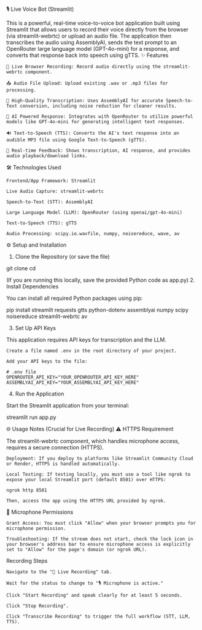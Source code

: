 🎙️ Live Voice Bot (Streamlit)

This is a powerful, real-time voice-to-voice bot application built using Streamlit that allows users to record their voice directly from the browser (via streamlit-webrtc) or upload an audio file. The application then transcribes the audio using AssemblyAI, sends the text prompt to an OpenRouter large language model (GPT-4o-mini) for a response, and converts that response back into speech using gTTS.
✨ Features

    🎤 Live Browser Recording: Record audio directly using the streamlit-webrtc component.

    📤 Audio File Upload: Upload existing .wav or .mp3 files for processing.

    💬 High-Quality Transcription: Uses AssemblyAI for accurate Speech-to-Text conversion, including noise reduction for cleaner results.

    🧠 AI Powered Response: Integrates with OpenRouter to utilize powerful models like GPT-4o-mini for generating intelligent text responses.

    🔊 Text-to-Speech (TTS): Converts the AI's text response into an audible MP3 file using Google Text-to-Speech (gTTS).

    🔄 Real-time Feedback: Shows transcription, AI response, and provides audio playback/download links.

🛠️ Technologies Used

    Frontend/App Framework: Streamlit

    Live Audio Capture: streamlit-webrtc

    Speech-to-Text (STT): AssemblyAI

    Large Language Model (LLM): OpenRouter (using openai/gpt-4o-mini)

    Text-to-Speech (TTS): gTTS

    Audio Processing: scipy.io.wavfile, numpy, noisereduce, wave, av

⚙️ Setup and Installation
1. Clone the Repository (or save the file)

git clone <your-repo-link>
cd <your-repo-name>

(If you are running this locally, save the provided Python code as app.py)
2. Install Dependencies

You can install all required Python packages using pip:

pip install streamlit requests gtts python-dotenv assemblyai numpy scipy noisereduce streamlit-webrtc av

3. Set Up API Keys

This application requires API keys for transcription and the LLM.

    Create a file named .env in the root directory of your project.

    Add your API keys to the file:

    # .env file
    OPENROUTER_API_KEY="YOUR_OPENROUTER_API_KEY_HERE"
    ASSEMBLYAI_API_KEY="YOUR_ASSEMBLYAI_API_KEY_HERE"

4. Run the Application

Start the Streamlit application from your terminal:

streamlit run app.py

🌐 Usage Notes (Crucial for Live Recording)
⚠️ HTTPS Requirement

The streamlit-webrtc component, which handles microphone access, requires a secure connection (HTTPS).

    Deployment: If you deploy to platforms like Streamlit Community Cloud or Render, HTTPS is handled automatically.

    Local Testing: If testing locally, you must use a tool like ngrok to expose your local Streamlit port (default 8501) over HTTPS:

    ngrok http 8501

    Then, access the app using the HTTPS URL provided by ngrok.

🎤 Microphone Permissions

    Grant Access: You must click "Allow" when your browser prompts you for microphone permission.

    Troubleshooting: If the stream does not start, check the lock icon in your browser's address bar to ensure microphone access is explicitly set to "Allow" for the page's domain (or ngrok URL).

Recording Steps

    Navigate to the "🎤 Live Recording" tab.

    Wait for the status to change to "🎙️ Microphone is active."

    Click "Start Recording" and speak clearly for at least 5 seconds.

    Click "Stop Recording".

    Click "Transcribe Recording" to trigger the full workflow (STT, LLM, TTS).
